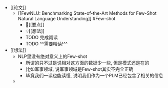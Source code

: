 - [[论文]]
	- [[FewNLU: Benchmarking State-of-the-Art Methods for Few-Shot Natural Language Understanding]] #Few-shot
		- 📌[[要点]]
		- 💡[[想法]]
		- TODO 完成阅读
		- TODO ^^需要精读!^^
- [[想法]]
	- NLP里没有绝对意义上的Few-shot
		- 所谓的只不过是说相对这方面的数据少一些, 但是模式还是在的
		- 比如军事领域, 说军事领域是Few-shot其实不完全正确
		- 毕竟我们一读也能读懂, 说明我们作为一个PLM已经包含了相关的信息
	-